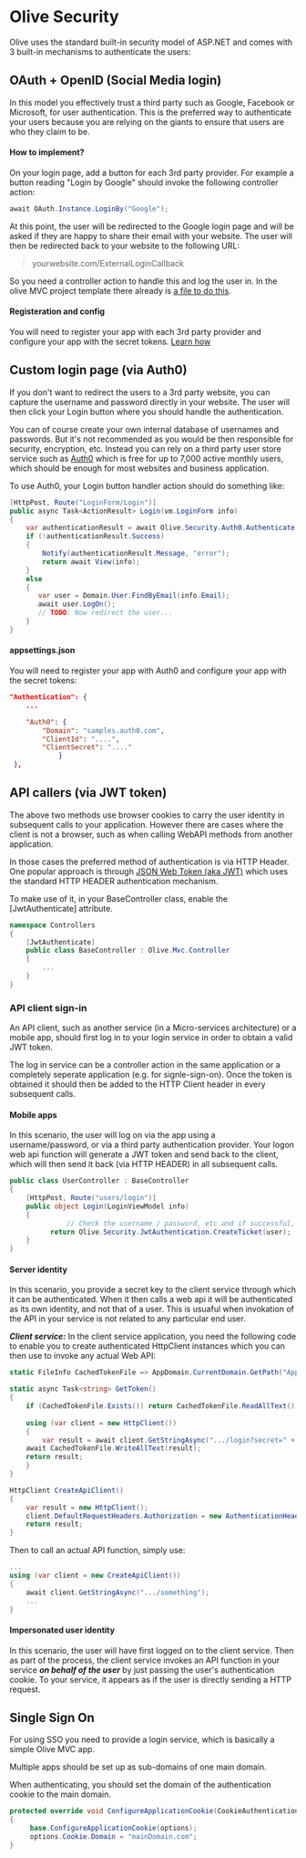 # Olive Security

Olive uses the standard built-in security model of ASP.NET and comes with 3 built-in mechanisms to authenticate the users:

## OAuth + OpenID (Social Media login)

In this model you effectively trust a third party such as Google, Facebook or Microsoft, for user authentication.
This is the preferred way to authenticate your users because you are relying on the giants to ensure that users are who they claim to be.

#### How to implement?

On your login page, add a button for each 3rd party provider.
For example a button reading "Login by Google" should invoke the following controller action:

```csharp
await OAuth.Instance.LoginBy("Google");
```

At this point, the user will be redirected to the Google login page and will be asked if they are happy to share their email with your website.
The user will then be redirected back to your website to the following URL:
>yourwebsite.com/ExternalLoginCallback

So you need a controller action to handle this and log the user in.
In the olive MVC project template there already is [a file to do this](https://github.com/Geeksltd/Olive.MvcTemplate/blob/master/Template/Website/Controllers/OAuthController.cs).

#### Registeration and config

You will need to register your app with each 3rd party provider and configure your app with the secret tokens.
[Learn how](Config.md)

## Custom login page (via Auth0)

If you don't want to redirect the users to a 3rd party website, you can capture the username and password directly in your website.
The user will then click your Login button where you should handle the authentication. 

You can of course create your own internal database of usernames and passwords. But it's not recommended as you would be then responsible for security, encryption, etc. Instead you can rely on a third party user store service such as [Auth0](https://auth0.com/) which is free for up to 7,000 active monthly users, which should be enough for most websites and business application. 

To use Auth0, your Login button handler action should do something like:

```csharp
[HttpPost, Route("LoginForm/Login")]
public async Task<ActionResult> Login(vm.LoginForm info)
{
    var authenticationResult = await Olive.Security.Auth0.Authenticate(info.Email, info.Password);
    if (!authenticationResult.Success)
    {
        Notify(authenticationResult.Message, "error");
        return await View(info);
    }
    else
    {
       var user = Domain.User.FindByEmail(info.Email);
       await user.LogOn();
       // TODO: Now redirect the user...
    }
}
```

#### appsettings.json 

You will need to register your app with Auth0 and configure your app with the secret tokens:

```json
"Authentication": {
    ...

    "Auth0": {
        "Domain": "samples.auth0.com",
        "ClientId": "....",
        "ClientSecret": "...."
            }
 },
 ```

## API callers (via JWT token)

The above two methods use browser cookies to carry the user identity in subsequent calls to your application. However there are cases where the client is not a browser, such as when calling WebAPI methods from another application.

In those cases the preferred method of authentication is via HTTP Header. One popular approach is through [JSON Web Token (aka JWT)](https://jwt.io/introduction/) which uses the standard HTTP HEADER authentication mechanism.

To make use of it, in your BaseController class, enable the \[JwtAuthenticate\] attribute.

```csharp
namespace Controllers
{
    [JwtAuthenticate]
    public class BaseController : Olive.Mvc.Controller
    {
        ...
    }
}
```

### API client sign-in

An API client, such as another service (in a Micro-services architecture) or a mobile app, should first log in to your login service in order to obtain a valid JWT token.

The log in service can be a controller action in the same application or a completely seperate application (e.g. for signle-sign-on). Once the token is obtained it should then be added to the HTTP Client header in every subsequent calls.

#### Mobile apps

In this scenario, the user will log on via the app using a username/password, or via a third party authentication provider.
Your logon web api function will generate a JWT token and send back to the client, which will then send it back (via HTTP HEADER) in all subsequent calls.

```csharp
public class UserController : BaseController
{
	[HttpPost, Route("users/login")]
	public object Login(LoginViewModel info)
	{
              // Check the username / password, etc and if successful, then:
	      return Olive.Security.JwtAuthentication.CreateTicket(user);
	}
}
````

#### Server identity

In this scenario, you provide a secret key to the client service through which it can be authenticated. When it then calls a web api it will be authenticated as its own identity, and not that of a user. This is usuaful when invokation of the API in your service is not related to any particular end user.

***Client service:***
In the client service application, you need the following code to enable you to create authenticated HttpClient instances which you can then use to invoke any actual Web API:
```csharp
static FileInfo CachedTokenFile => AppDomain.CurrentDomain.GetPath("App_Data\\Temp\\...txt").AsFile();

static async Task<string> GetToken()
{
    if (CachedTokenFile.Exists()) return CachedTokenFile.ReadAllText();
    
    using (var client = new HttpClient())
    {
        var result = await client.GetStringAsync(".../login?secret=" + Config.Get("ApiSecret"));
	await CachedTokenFile.WriteAllText(result);
	return result;
    }    
}

HttpClient CreateApiClient()
{
    var result = new HttpClient();
    client.DefaultRequestHeaders.Authorization = new AuthenticationHeaderValue("Bearer", GetToken());
    return result;
}
````
Then to call an actual API function, simply use:
```csharp
...
using (var client = new CreateApiClient())
{
    await client.GetStringAsync(".../something");
    ...
}
```


#### Impersonated user identity
In this scenario, the user will have first logged on to the client service. Then as part of the process, the client service invokes an API function in your service ***on behalf of the user*** by just passing the user's authentication cookie.
To your service, it appears as if the user is directly sending a HTTP request.


## Single Sign On
For using SSO you need to provide a login service, which is basically a simple Olive MVC app.

Multiple apps should be set up as sub-domains of one main domain.

When authenticating, you should set the domain of the authentication cookie to the main domain. 

```csharp
protected override void ConfigureApplicationCookie(CookieAuthenticationOptions options)
{
     base.ConfigureApplicationCookie(options);
     options.Cookie.Domain = "mainDomain.com";
}
```
